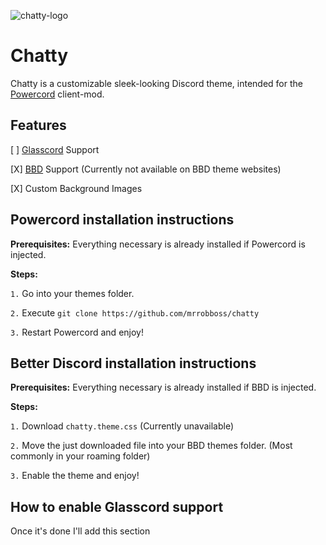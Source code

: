 ![chatty-logo](https://github.com/mrrobboss/chatty/blob/master/assets/logo.png)
# Chatty

Chatty is a customizable sleek-looking Discord theme, intended for the [Powercord](https://github.com/powercord-org/powercord) client-mod.

## Features

[ ] [Glasscord](https://github.com/AryToNeX/Glasscord) Support

[X] [BBD](https://github.com/rauenzi/BetterDiscordApp) Support (Currently not available on BBD theme websites)

[X] Custom Background Images

## Powercord installation instructions

__Prerequisites:__
Everything necessary is already installed if Powercord is injected.

__Steps:__

`1.` Go into your themes folder.

`2.` Execute `git clone https://github.com/mrrobboss/chatty`

`3.` Restart Powercord and enjoy!

## Better Discord installation instructions

__Prerequisites:__
Everything necessary is already installed if BBD is injected.

__Steps:__

`1.` Download `chatty.theme.css` (Currently unavailable)

`2.` Move the just downloaded file into your BBD themes folder. (Most commonly in your roaming folder)

`3.` Enable the theme and enjoy!

## How to enable Glasscord support

Once it's done I'll add this section
